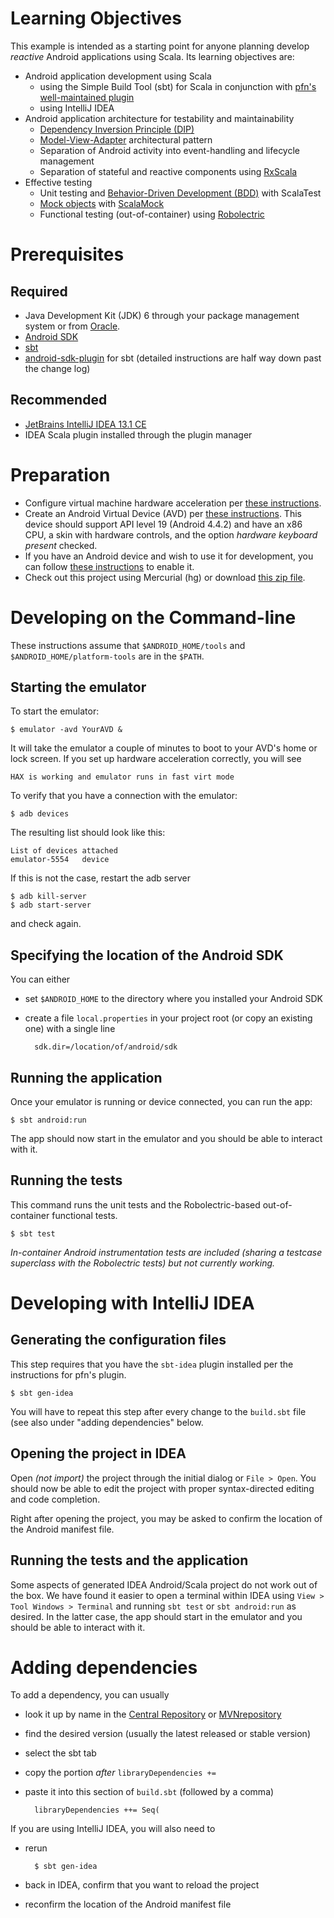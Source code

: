 # Learning Objectives

This example is intended as a starting point for anyone planning develop
*reactive* Android applications using Scala. Its learning objectives are:

- Android application development using Scala
    - using the Simple Build Tool (sbt) for Scala in conjunction with 
      [pfn's well-maintained plugin](https://github.com/pfn/android-sdk-plugin)
    - using IntelliJ IDEA
- Android application architecture for testability and maintainability
    - [Dependency Inversion Principle (DIP)](http://en.wikipedia.org/wiki/Dependency_inversion_principle)
    - [Model-View-Adapter](http://en.wikipedia.org/wiki/Model-view-adapter) architectural pattern
    - Separation of Android activity into event-handling and lifecycle management
    - Separation of stateful and reactive components using [RxScala](http://rxscala.github.io)
- Effective testing
    - Unit testing and [Behavior-Driven Development (BDD)](http://en.wikipedia.org/wiki/Behavior-driven_development) 
      with ScalaTest
    - [Mock objects](http://en.wikipedia.org/wiki/Mock_object) with [ScalaMock](http://scalamock.org/)
    - Functional testing (out-of-container) using [Robolectric](http://pivotal.github.com/robolectric/)

# Prerequisites

## Required

- Java Development Kit (JDK) 6 through your package management system or from
  [Oracle](http://www.oracle.com/technetwork/java/javase/downloads).
- [Android SDK](http://developer.android.com/sdk)
- [sbt](http://www.scala-sbt.org/)
- [android-sdk-plugin](https://github.com/pfn/android-sdk-plugin) for sbt
  (detailed instructions are half way down past the change log)

## Recommended

- [JetBrains IntelliJ IDEA 13.1 CE](http://www.jetbrains.com/idea)
- IDEA Scala plugin installed through the plugin manager

# Preparation

- Configure virtual machine hardware acceleration per
  [these instructions](http://developer.android.com/tools/devices/emulator.html#accel-vm).
- Create an Android Virtual Device (AVD) per
  [these instructions](http://developer.android.com/tools/devices). This
  device should support API level 19 (Android 4.4.2) and have an x86
  CPU, a skin with hardware controls, and the option _hardware
  keyboard present_ checked.
- If you have an Android device and wish to use it for development,
   you can follow
   [these instructions](http://developer.android.com/tools/device.html)
   to enable it.
- Check out this project using Mercurial (hg) or download
  [this zip file](https://bitbucket.org/loyolachicagocs_plsystems/clickcounter-android-rxscala/get/default.zip).

# Developing on the Command-line

These instructions assume that `$ANDROID_HOME/tools` and 
`$ANDROID_HOME/platform-tools` are in the `$PATH`.      

## Starting the emulator

To start the emulator:

    $ emulator -avd YourAVD &

It will take the emulator a couple of minutes to boot to your AVD's home or
lock screen. If you set up hardware acceleration correctly, you will see

    HAX is working and emulator runs in fast virt mode

To verify that you have a connection with the emulator:

    $ adb devices

The resulting list should look like this:

    List of devices attached
    emulator-5554   device

If this is not the case, restart the adb server

    $ adb kill-server
    $ adb start-server

and check again.

## Specifying the location of the Android SDK

You can either

- set `$ANDROID_HOME` to the directory where you installed your 
  Android SDK

- create a file `local.properties` in your project root 
  (or copy an existing one) with a single line
  
        sdk.dir=/location/of/android/sdk

## Running the application

Once your emulator is running or device connected, you can run the app:

    $ sbt android:run

The app should now start in the emulator and you should be able to interact
with it.

## Running the tests

This command runs the unit tests and the Robolectric-based out-of-container
functional tests.

    $ sbt test
    
*In-container Android instrumentation tests are included (sharing a testcase 
superclass with the Robolectric tests) but not currently working.* 

# Developing with IntelliJ IDEA

## Generating the configuration files

This step requires that you have the `sbt-idea` plugin installed per the
instructions for pfn's plugin.

    $ sbt gen-idea
    
You will have to repeat this step after every change to the `build.sbt` file 
(see also under "adding dependencies" below.

## Opening the project in IDEA

Open *(not import)* the project through the initial dialog or `File > Open`.
You should now be able to edit the project with proper syntax-directed
editing and code completion.

Right after opening the project, you may be asked to confirm the location of
the Android manifest file.

## Running the tests and the application

Some aspects of generated IDEA Android/Scala project do not work out of the box.
We have found it easier to open a terminal within IDEA using 
`View > Tool Windows > Terminal` and running `sbt test` or `sbt android:run`
as desired. In the latter case, the app should start in the emulator and 
you should be able to interact with it.

# Adding dependencies

To add a dependency, you can usually

- look it up by name in the [Central Repository](http://search.maven.org) 
  or [MVNrepository](http://mvnrepository.com/)
- find the desired version (usually the latest released or stable version)
- select the sbt tab
- copy the portion _after_ `libraryDependencies +=`
- paste it into this section of `build.sbt` (followed by a comma)

        libraryDependencies ++= Seq(

If you are using IntelliJ IDEA, you will also need to

- rerun

        $ sbt gen-idea

- back in IDEA, confirm that you want to reload the project
 
- reconfirm the location of the Android manifest file
